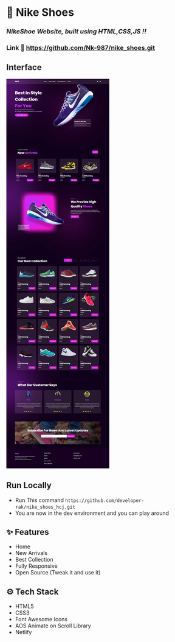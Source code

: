 # :closed_book: Nike Shoes

### _NikeShoe Website, built using HTML,CSS,JS !!_

### Link :link: https://github.com/Nk-987/nike_shoes.git

## Interface

<img src='img.jpg' />

## Run Locally

  - Run This command `https://github.com/developer-rak/nike_shoes_hcj.git`
  - You are now in the dev environment and you can play around

## ✨ Features

  - Home
  - New Arrivals
  - Best Collection
  - Fully Responsive
  - Open Source (Tweak it and use it)

## ⚙️ Tech Stack
  - HTML5
  - CSS3
  - Font Awesome Icons
  - AOS Animate on Scroll Library
  - Netlify
